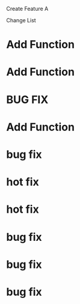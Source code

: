 Create Feature A

Change List
# Add Function
# Add Function
# BUG FIX
# Add Function
# bug fix
# hot fix
# hot fix
# bug fix
# bug fix
# bug fix
